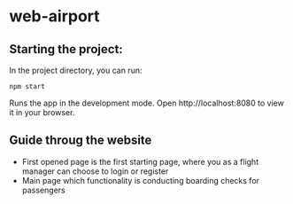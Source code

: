 # web-airport

## Starting the project: 
In the project directory, you can run:

```
npm start
```
Runs the app in the development mode.
Open http://localhost:8080 to view it in your browser.
## Guide throug the website
- First opened page is the first starting page, where you as a flight manager can choose to login or register 
- Main page which functionality is conducting boarding checks for passengers